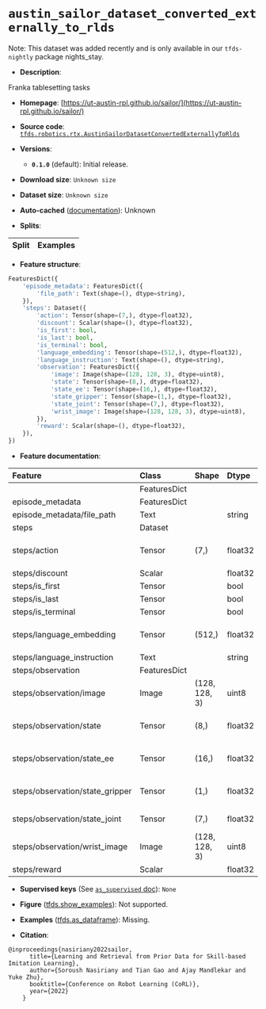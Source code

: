 <div itemscope itemtype="http://schema.org/Dataset">
  <div itemscope itemprop="includedInDataCatalog" itemtype="http://schema.org/DataCatalog">
    <meta itemprop="name" content="TensorFlow Datasets" />
  </div>
  <meta itemprop="name" content="austin_sailor_dataset_converted_externally_to_rlds" />
  <meta itemprop="description" content="Franka tablesetting tasks&#10;&#10;To use this dataset:&#10;&#10;```python&#10;import tensorflow_datasets as tfds&#10;&#10;ds = tfds.load(&#x27;austin_sailor_dataset_converted_externally_to_rlds&#x27;, split=&#x27;train&#x27;)&#10;for ex in ds.take(4):&#10;  print(ex)&#10;```&#10;&#10;See [the guide](https://www.tensorflow.org/datasets/overview) for more&#10;informations on [tensorflow_datasets](https://www.tensorflow.org/datasets).&#10;&#10;" />
  <meta itemprop="url" content="https://www.tensorflow.org/datasets/catalog/austin_sailor_dataset_converted_externally_to_rlds" />
  <meta itemprop="sameAs" content="https://ut-austin-rpl.github.io/sailor/" />
  <meta itemprop="citation" content="@inproceedings{nasiriany2022sailor,&#10;      title={Learning and Retrieval from Prior Data for Skill-based Imitation Learning},&#10;      author={Soroush Nasiriany and Tian Gao and Ajay Mandlekar and Yuke Zhu},&#10;      booktitle={Conference on Robot Learning (CoRL)},&#10;      year={2022}&#10;    }" />
</div>

# `austin_sailor_dataset_converted_externally_to_rlds`


Note: This dataset was added recently and is only available in our
`tfds-nightly` package
<span class="material-icons" title="Available only in the tfds-nightly package">nights_stay</span>.

*   **Description**:

Franka tablesetting tasks

*   **Homepage**:
    [https://ut-austin-rpl.github.io/sailor/](https://ut-austin-rpl.github.io/sailor/)

*   **Source code**:
    [`tfds.robotics.rtx.AustinSailorDatasetConvertedExternallyToRlds`](https://github.com/tensorflow/datasets/tree/master/tensorflow_datasets/robotics/rtx/rtx.py)

*   **Versions**:

    *   **`0.1.0`** (default): Initial release.

*   **Download size**: `Unknown size`

*   **Dataset size**: `Unknown size`

*   **Auto-cached**
    ([documentation](https://www.tensorflow.org/datasets/performances#auto-caching)):
    Unknown

*   **Splits**:

Split | Examples
:---- | -------:

*   **Feature structure**:

```python
FeaturesDict({
    'episode_metadata': FeaturesDict({
        'file_path': Text(shape=(), dtype=string),
    }),
    'steps': Dataset({
        'action': Tensor(shape=(7,), dtype=float32),
        'discount': Scalar(shape=(), dtype=float32),
        'is_first': bool,
        'is_last': bool,
        'is_terminal': bool,
        'language_embedding': Tensor(shape=(512,), dtype=float32),
        'language_instruction': Text(shape=(), dtype=string),
        'observation': FeaturesDict({
            'image': Image(shape=(128, 128, 3), dtype=uint8),
            'state': Tensor(shape=(8,), dtype=float32),
            'state_ee': Tensor(shape=(16,), dtype=float32),
            'state_gripper': Tensor(shape=(1,), dtype=float32),
            'state_joint': Tensor(shape=(7,), dtype=float32),
            'wrist_image': Image(shape=(128, 128, 3), dtype=uint8),
        }),
        'reward': Scalar(shape=(), dtype=float32),
    }),
})
```

*   **Feature documentation**:

Feature                         | Class        | Shape         | Dtype   | Description
:------------------------------ | :----------- | :------------ | :------ | :----------
                                | FeaturesDict |               |         |
episode_metadata                | FeaturesDict |               |         |
episode_metadata/file_path      | Text         |               | string  | Path to the original data file.
steps                           | Dataset      |               |         |
steps/action                    | Tensor       | (7,)          | float32 | Robot action, consists of [3x ee relative pos, 3x ee relative rotation, 1x gripper action].
steps/discount                  | Scalar       |               | float32 | Discount if provided, default to 1.
steps/is_first                  | Tensor       |               | bool    |
steps/is_last                   | Tensor       |               | bool    |
steps/is_terminal               | Tensor       |               | bool    |
steps/language_embedding        | Tensor       | (512,)        | float32 | Kona language embedding. See https://tfhub.dev/google/universal-sentence-encoder-large/5
steps/language_instruction      | Text         |               | string  | Language Instruction.
steps/observation               | FeaturesDict |               |         |
steps/observation/image         | Image        | (128, 128, 3) | uint8   | Main camera RGB observation.
steps/observation/state         | Tensor       | (8,)          | float32 | Default robot state, consists of [3x robot ee pos, 3x ee quat, 1x gripper state].
steps/observation/state_ee      | Tensor       | (16,)         | float32 | End-effector state, represented as 4x4 homogeneous transformation matrix of ee pose.
steps/observation/state_gripper | Tensor       | (1,)          | float32 | Robot gripper opening width. Ranges between ~0 (closed) to ~0.077 (open)
steps/observation/state_joint   | Tensor       | (7,)          | float32 | Robot 7-dof joint information (not used in original SAILOR dataset).
steps/observation/wrist_image   | Image        | (128, 128, 3) | uint8   | Wrist camera RGB observation.
steps/reward                    | Scalar       |               | float32 | True on last step of the episode.

*   **Supervised keys** (See
    [`as_supervised` doc](https://www.tensorflow.org/datasets/api_docs/python/tfds/load#args)):
    `None`

*   **Figure**
    ([tfds.show_examples](https://www.tensorflow.org/datasets/api_docs/python/tfds/visualization/show_examples)):
    Not supported.

*   **Examples**
    ([tfds.as_dataframe](https://www.tensorflow.org/datasets/api_docs/python/tfds/as_dataframe)):
    Missing.

*   **Citation**:

```
@inproceedings{nasiriany2022sailor,
      title={Learning and Retrieval from Prior Data for Skill-based Imitation Learning},
      author={Soroush Nasiriany and Tian Gao and Ajay Mandlekar and Yuke Zhu},
      booktitle={Conference on Robot Learning (CoRL)},
      year={2022}
    }
```

